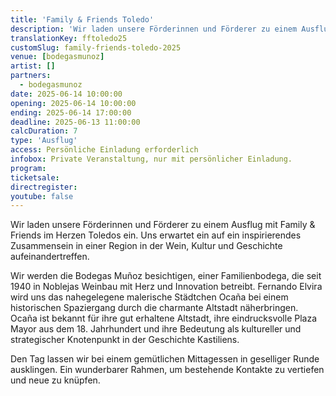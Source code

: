 ```yaml
---
title: 'Family & Friends Toledo'
description: 'Wir laden unsere Förderinnen und Förderer zu einem Ausflug mit Family & Friends im Herzen Toledos ein. Uns erwartet ein auf ein inspirierendes Zusammensein in einer Region in der Wein, Kultur und Geschichte aufeinandertreffen'
translationKey: fftoledo25
customSlug: family-friends-toledo-2025
venue: [bodegasmunoz]
artist: []
partners:
  - bodegasmunoz
date: 2025-06-14 10:00:00
opening: 2025-06-14 10:00:00
ending: 2025-06-14 17:00:00
deadline: 2025-06-13 11:00:00
calcDuration: 7
type: 'Ausflug'
access: Persönliche Einladung erforderlich
infobox: Private Veranstaltung, nur mit persönlicher Einladung.
program:
ticketsale:
directregister:
youtube: false
---
```


Wir laden unsere Förderinnen und Förderer zu einem Ausflug mit Family & Friends im Herzen Toledos ein. Uns erwartet ein auf ein inspirierendes Zusammensein in einer Region in der Wein, Kultur und Geschichte aufeinandertreffen.

Wir werden die Bodegas Muñoz besichtigen, einer Familienbodega, die seit 1940 in Noblejas Weinbau mit Herz und Innovation betreibt.
Fernando Elvira wird uns das nahegelegene malerische Städtchen Ocaña bei einem historischen Spaziergang durch die charmante Altstadt näherbringen. Ocaña ist bekannt für ihre gut erhaltene Altstadt, ihre eindrucksvolle Plaza Mayor aus dem 18. Jahrhundert und ihre Bedeutung als kultureller und strategischer Knotenpunkt in der Geschichte Kastiliens.

Den Tag lassen wir bei einem gemütlichen Mittagessen in geselliger Runde ausklingen. Ein wunderbarer Rahmen, um bestehende Kontakte zu vertiefen und neue zu knüpfen.
